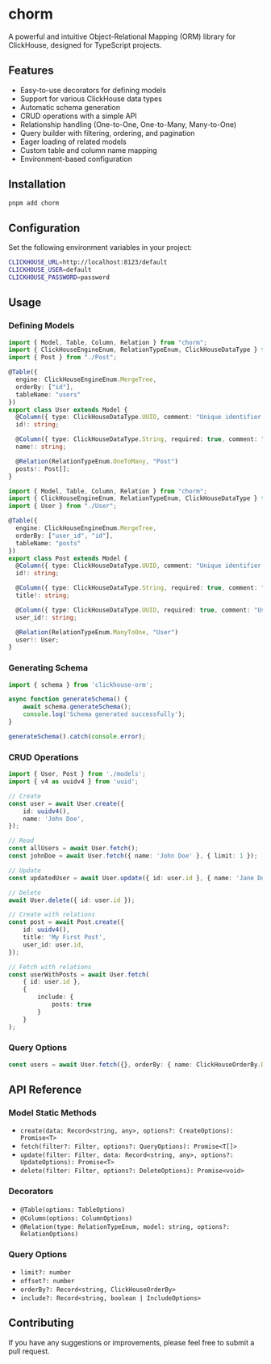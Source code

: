 # chorm

A powerful and intuitive Object-Relational Mapping (ORM) library for ClickHouse, designed for TypeScript projects.

## Features

- Easy-to-use decorators for defining models
- Support for various ClickHouse data types
- Automatic schema generation
- CRUD operations with a simple API
- Relationship handling (One-to-One, One-to-Many, Many-to-One)
- Query builder with filtering, ordering, and pagination
- Eager loading of related models
- Custom table and column name mapping
- Environment-based configuration

## Installation

```bash
pnpm add chorm
```

## Configuration

Set the following environment variables in your project:

```bash
CLICKHOUSE_URL=http://localhost:8123/default
CLICKHOUSE_USER=default
CLICKHOUSE_PASSWORD=password
```

## Usage

### Defining Models

```typescript
import { Model, Table, Column, Relation } from "chorm";
import { ClickHouseEngineEnum, RelationTypeEnum, ClickHouseDataType } from "chorm/types";
import { Post } from "./Post";

@Table({
  engine: ClickHouseEngineEnum.MergeTree,
  orderBy: ["id"],
  tableName: "users"
})
export class User extends Model {
  @Column({ type: ClickHouseDataType.UUID, comment: "Unique identifier for the user" })
  id!: string;

  @Column({ type: ClickHouseDataType.String, required: true, comment: "User's full name", columnName: "full_name" })
  name!: string;

  @Relation(RelationTypeEnum.OneToMany, "Post")
  posts!: Post[];
}
```

```typescript
import { Model, Table, Column, Relation } from "chorm";
import { ClickHouseEngineEnum, RelationTypeEnum, ClickHouseDataType } from "chorm/types";
import { User } from "./User";

@Table({
  engine: ClickHouseEngineEnum.MergeTree,
  orderBy: ["user_id", "id"],
  tableName: "posts"
})
export class Post extends Model {
  @Column({ type: ClickHouseDataType.UUID, comment: "Unique identifier for the post" })
  id!: string;

  @Column({ type: ClickHouseDataType.String, required: true, comment: "Post title" })
  title!: string;

  @Column({ type: ClickHouseDataType.UUID, required: true, comment: "User ID" })
  user_id!: string;

  @Relation(RelationTypeEnum.ManyToOne, "User")
  user!: User;
}
```

### Generating Schema

```typescript
import { schema } from 'clickhouse-orm';

async function generateSchema() {
    await schema.generateSchema();
    console.log('Schema generated successfully');
}

generateSchema().catch(console.error);
```

### CRUD Operations

```typescript
import { User, Post } from './models';
import { v4 as uuidv4 } from 'uuid';

// Create
const user = await User.create({
    id: uuidv4(),
    name: 'John Doe',
});

// Read
const allUsers = await User.fetch();
const johnDoe = await User.fetch({ name: 'John Doe' }, { limit: 1 });

// Update
const updatedUser = await User.update({ id: user.id }, { name: 'Jane Doe' });

// Delete
await User.delete({ id: user.id });

// Create with relations
const post = await Post.create({
    id: uuidv4(),
    title: 'My First Post',
    user_id: user.id,
});

// Fetch with relations
const userWithPosts = await User.fetch(
    { id: user.id },
    {
        include: {
            posts: true
        }
    }
);
```

### Query Options

```typescript
const users = await User.fetch({}, orderBy: { name: ClickHouseOrderBy.DESC });
```

## API Reference

### Model Static Methods

- `create(data: Record<string, any>, options?: CreateOptions): Promise<T>`
- `fetch(filter?: Filter, options?: QueryOptions): Promise<T[]>`
- `update(filter: Filter, data: Record<string, any>, options?: UpdateOptions): Promise<T>`
- `delete(filter: Filter, options?: DeleteOptions): Promise<void>`

### Decorators

- `@Table(options: TableOptions)`
- `@Column(options: ColumnOptions)`
- `@Relation(type: RelationTypeEnum, model: string, options?: RelationOptions)`

### Query Options

- `limit?: number`
- `offset?: number`
- `orderBy?: Record<string, ClickHouseOrderBy>`
- `include?: Record<string, boolean | IncludeOptions>`

## Contributing

If you have any suggestions or improvements, please feel free to submit a pull request.
